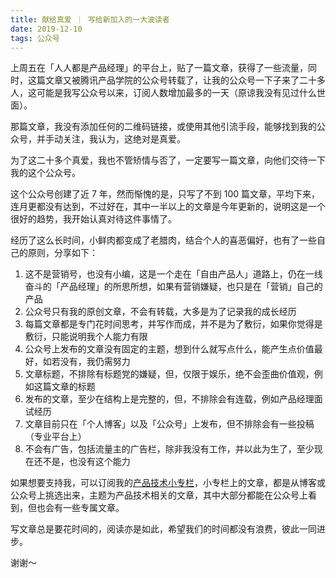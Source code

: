 ```yaml
---
title: 献给真爱 ｜ 写给新加入的一大波读者
date: 2019-12-10
tags: 公众号
---
```


上周五在「人人都是产品经理」的平台上，贴了一篇文章，获得了一些流量，同时，这篇文章又被腾讯产品学院的公众号转载了，让我的公众号一下子来了二十多人，这可能是我写公众号以来，订阅人数增加最多的一天（原谅我没有见过什么世面）。

那篇文章，我没有添加任何的二维码链接，或使用其他引流手段，能够找到我的公众号，并手动关注，我认为，这绝对是真爱。

为了这二十多个真爱，我也不管矫情与否了，一定要写一篇文章，向他们交待一下我的这个公众号。

这个公众号创建了近 7 年，然而惭愧的是，只写了不到 100 篇文章，平均下来，连月更都没有达到，不过好在，其中一半以上的文章是今年更新的，说明这是一个很好的趋势，我开始认真对待这件事情了。

经历了这么长时间，小鲜肉都变成了老腊肉，结合个人的喜恶偏好，也有了一些自己的原则，分享如下：

1. 这不是营销号，也没有小编，这是一个走在「自由产品人」道路上，仍在一线奋斗的「产品经理」的所思所想，如果有营销嫌疑，也只是在「营销」自己的产品
2. 公众号只有我的原创文章，不会有转载，大多是为了记录我的成长经历
3. 每篇文章都是专门花时间思考，并写作而成，并不是为了敷衍，如果你觉得是敷衍，只能说明我个人能力有限
4. 公众号上发布的文章没有固定的主题，想到什么就写点什么，能产生点价值最好，如若没有，我仍需努力
5. 文章标题，不排除有标题党的嫌疑，但，仅限于娱乐，绝不会歪曲价值观，例如这篇文章的标题
6. 发布的文章，至少在结构上是完整的，但，不排除会有连载，例如产品经理面试经历
7. 文章目前只在「个人博客」以及「公众号」上发布，但不排除会有一些投稿（专业平台上）
8. 不会有广告，包括流量主的广告栏，除非我没有工作，并以此为生了，至少现在还不是，也没有这个能力

如果想要支持我，可以订阅我的[产品技术小专栏](https://xiaozhuanlan.com/lupeng)，小专栏上的文章，都是从博客或公众号上挑选出来，主题为产品技术相关的文章，其中大部分都能在公众号上看到，但也会有一些专属文章。

写文章总是要花时间的，阅读亦是如此，希望我们的时间都没有浪费，彼此一同进步。

谢谢～

